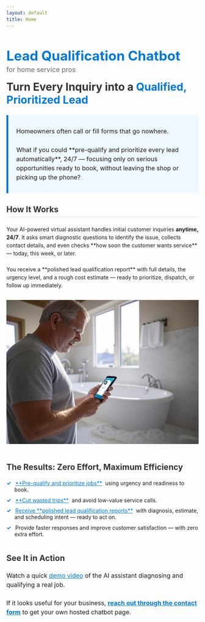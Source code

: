 ```yaml
---
layout: default
title: Home
---
```


<h1 style="color: #0078d4; font-size: 2.5em; font-weight: bold;">Lead Qualification Chatbot</h1>

<p style="font-size: 1.25em; color: #666; margin-top: -1em; margin-bottom: 1em;">for home service pros</p>

<h2 style="font-size: 2em; color: #333; margin-top: 0.5em;">Turn Every Inquiry into a <span style="color: #0078d4;">Qualified, Prioritized Lead</span></h2>

<div style="border-left: 5px solid #0078d4; background-color: #f0f8ff; padding: 1em 1.5em; margin: 1.5em 0;">
    <p style="font-size: 1.15em; line-height: 1.5;">
        Homeowners often call or fill forms that go nowhere.  
        <br><br>
        What if you could **pre-qualify and prioritize every lead automatically**, 24/7 — focusing only on serious opportunities ready to book, without leaving the shop or picking up the phone?
    </p>
</div>

<h3 style="font-size: 1.5em; color: #333; border-bottom: 2px solid #eee; padding-bottom: 0.3em;">How It Works</h3>

<p style="line-height: 1.5;">
    Your AI-powered virtual assistant handles initial customer inquiries <b>anytime, 24/7</b>.  
    It asks smart diagnostic questions to identify the issue, collects contact details, and even checks **how soon the customer wants service** — today, this week, or later.  
    <br><br>
    You receive a **polished lead qualification report** with full details, the urgency level, and a rough cost estimate — ready to prioritize, dispatch, or follow up immediately.
</p>

<img src="/assets/images/image.jpg" alt="Homeowner using chatbot" style="max-width: 100%; height: auto; margin: 1em 0;">

<h3 style="font-size: 1.5em; color: #333; margin-top: 1.5em;">The Results: Zero Effort, Maximum Efficiency</h3>

<ul style="list-style-type: none; padding-left: 0;">
    <li style="margin-bottom: 0.75em; padding-left: 1.5em; text-indent: -1.5em;">
        <span style="color: #0078d4; font-weight: bold; margin-right: 0.5em;">&#10003;</span> <a href="https://vcrsoft.com/resources/leadQualification/" style="text-decoration: underline; color: #0078d4;">**Pre-qualify and prioritize jobs**</a>&nbsp; using urgency and readiness to book.
    </li>
    <li style="margin-bottom: 0.75em; padding-left: 1.5em; text-indent: -1.5em;">
        <span style="color: #0078d4; font-weight: bold; margin-right: 0.5em;">&#10003;</span> <a href="https://vcrsoft.com/resources/wastedTime/" style="text-decoration: underline; color: #0078d4;">**Cut wasted trips**</a>&nbsp; and avoid low-value service calls.
    </li>
    <li style="margin-bottom: 0.75em; padding-left: 1.5em; text-indent: -1.5em;">
        <span style="color: #0078d4; font-weight: bold; margin-right: 0.5em;">&#10003;</span> <a href="https://vcrsoft.com/resources/qualifiedLeadEmail/" style="text-decoration: underline; color: #0078d4;">Receive **polished lead qualification reports**</a>&nbsp; with diagnosis, estimate, and scheduling intent — ready to act on.
    </li>
    <li style="margin-bottom: 0.75em; padding-left: 1.5em; text-indent: -1.5em;">
        <span style="color: #0078d4; font-weight: bold; margin-right: 0.5em;">&#10003;</span> Provide faster responses and improve customer satisfaction — with zero extra effort.
    </li>
</ul>

<h3 style="font-size: 1.5em; color: #333; margin-top: 2em;">See It in Action</h3>

<p style="font-size: 1.15em; line-height: 1.5;">
    Watch a quick <a href="https://youtu.be/chtCykQpBmc" target="_blank" style="color: #0078d4; text-decoration: underline;">demo video</a> of the AI assistant diagnosing and qualifying a real job.  
    <br><br>
    If it looks useful for your business, <strong><a href="contact" style="text-decoration: underline; color: #0078d4;">reach out through the contact form</a></strong> to get your own hosted chatbot page.
</p>
